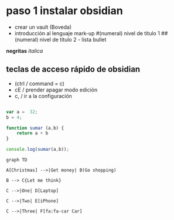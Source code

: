 # paso 1 instalar obsidian

- crear un vault (Boveda)
- introducción al lenguaje mark-up 
					#(numeral) nivel de título 1
					##(numeral) nivel de título 2
					-  lista bullet

**negritas**
*italica*

## teclas de acceso rápido de obsidian

- (ctrl  / command = c) 
-  cE / prender apagar   modo edición
-  c, /  ir a la configuración 

```javascript

var a =  32;
b = 4;

function sumar (a,b) {
	return a + b
}

console.log(sumar(a,b));

```


```mermaid
graph TD

A[Christmas] -->|Get money| B(Go shopping)

B --> C{Let me think}

C -->|One| D[Laptop]

C -->|Two| E[iPhone]

C -->|Three| F[fa:fa-car Car]


